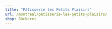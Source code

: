 ```yaml
---
title: "Pâtisserie les Petits Plaisirs"
url: /montreal/patisserie-les-petits-plaisirs/
shop: Bäckerei
---
```

